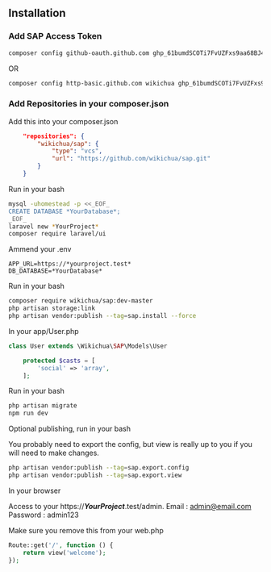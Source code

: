 ## Installation

### Add SAP Access Token

```bash
composer config github-oauth.github.com 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
```

OR 

```bash
composer config http-basic.github.com wikichua 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
```


### Add Repositories in your composer.json

Add this into your composer.json

```json
    "repositories": {
        "wikichua/sap": {
            "type": "vcs",
            "url": "https://github.com/wikichua/sap.git"
        }
    }
```

Run in your bash

```bash
mysql -uhomestead -p <<_EOF_
CREATE DATABASE *YourDatabase*;
_EOF_
laravel new *YourProject*
composer require laravel/ui
```

Ammend your .env

```env
APP_URL=https://*yourproject.test*
DB_DATABASE=*YourDatabase*
```

Run in your bash

```bash
composer require wikichua/sap:dev-master
php artisan storage:link
php artisan vendor:publish --tag=sap.install --force
```

In your app/User.php

```php
class User extends \Wikichua\SAP\Models\User
```

```php
    protected $casts = [
        'social' => 'array',
    ];
```

Run in your bash

```bash
php artisan migrate
npm run dev
```

Optional publishing, run in your bash

You probably need to export the config, but view is really up to you if you will need to make changes.

```bash
php artisan vendor:publish --tag=sap.export.config
php artisan vendor:publish --tag=sap.export.view
```

In your browser

Access to your https://***YourProject***.test/admin.
Email : admin@email.com
Password : admin123

Make sure you remove this from your web.php

```php
Route::get('/', function () {
    return view('welcome');
});
```
